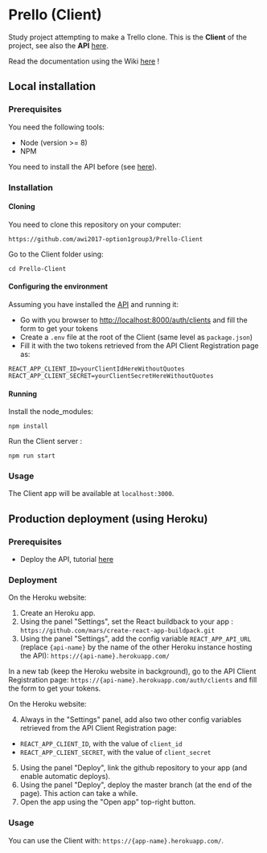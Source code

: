 # Prello (Client)

Study project attempting to make a Trello clone. 
This is the **Client** of the project, see also the **API** [here](https://github.com/awi2017-option1group3/Prello-API).

Read the documentation using the Wiki [here](https://github.com/awi2017-option1group3/Prello-Client/wiki) !

## Local installation

### Prerequisites

You need the following tools:
- Node (version >= 8)
- NPM

You need to install the API before (see [here](https://github.com/awi2017-option1group3/Prello-API)).

### Installation

#### Cloning

You need to clone this repository on your computer:

`https://github.com/awi2017-option1group3/Prello-Client`

Go to the Client folder using:

`cd Prello-Client`

#### Configuring the environment

Assuming you have installed the [API](https://github.com/awi2017-option1group3/Prello-API) and running it:
* Go with you browser to [http://localhost:8000/auth/clients](http://localhost:8000/auth/clients) and fill the form to get your tokens
* Create a `.env` file at the root of the Client (same level as `package.json`)
* Fill it with the two tokens retrieved from the API Client Registration page as:
```env
REACT_APP_CLIENT_ID=yourClientIdHereWithoutQuotes
REACT_APP_CLIENT_SECRET=yourClientSecretHereWithoutQuotes
```

#### Running

Install the node_modules:

`npm install`

Run the Client server :

`npm run start`

### Usage

The Client app will be available at `localhost:3000`.


## Production deployment (using Heroku) 

### Prerequisites

- Deploy the API, tutorial [here](https://github.com/awi2017-option1group3/Prello-API#production-deployment-using-heroku)

### Deployment

On the Heroku website:

1. Create an Heroku app.
2. Using the panel "Settings", set the React buildback to your app : `https://github.com/mars/create-react-app-buildpack.git`
3. Using the panel "Settings", add the config variable `REACT_APP_API_URL` (replace `{api-name}` by the name of the other Heroku instance hosting the API): `https://{api-name}.herokuapp.com/`

In a new tab (keep the Heroku website in background), go to the API Client Registration page: `https://{api-name}.herokuapp.com/auth/clients` and fill the form to get your tokens.

On the Heroku website:

4. Always in the "Settings" panel, add also two other config variables retrieved from the API Client Registration page:
  
  * `REACT_APP_CLIENT_ID`, with the value of `client_id` 
  * `REACT_APP_CLIENT_SECRET`, with the value of `client_secret`
  
5. Using the panel "Deploy", link the github repository to your app (and enable automatic deploys).
6. Using the panel "Deploy", deploy the master branch (at the end of the page). This action can take a while.
7. Open the app using the "Open app" top-right button.

### Usage

You can use the Client with: `https://{app-name}.herokuapp.com/`.

